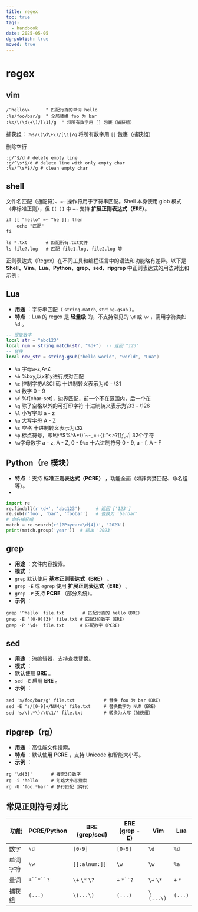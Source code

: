 ```yaml
---
title: regex
toc: true
tags:
  - handbook
date: 2025-05-05
dg-publish: true
moved: true
---
```


# regex

## vim

```vim
/^hello\>      " 匹配行首的单词 hello
:%s/foo/bar/g  " 全局替换 foo 为 bar
:%s/\(\d\+\)/[\1]/g  " 将所有数字用 [] 包裹（捕获组）
```

捕获组：`:%s/\(\d\+\)/[\1]/g` 将所有数字用 `[]` 包裹（捕获组）

删除空行

```vim
:g/^$/d # delete empty line
:g/^\s*$/d # delete line with only empty char
:%s/^\s*$//g # clean empty char
```

## shell

文件名匹配（通配符）、`=~` 操作符用于字符串匹配。Shell 本身使用 glob 模式（非标准正则），但 `[[ ]]` 中 `=~` 支持 **扩展正则表达式（ERE）**。

```shell
if [[ "hello" =~ ^he ]]; then
    echo "匹配"
fi
```

```
ls *.txt       # 匹配所有.txt文件
ls file?.log   # 匹配 file1.log, file2.log 等
```

正则表达式（Regex）在不同工具和编程语言中的语法和功能略有差异。以下是 **Shell、Vim、Lua、Python、grep、sed、ripgrep** 中正则表达式的用法对比和示例：

## Lua

- **用途** ：字符串匹配（ `string.match`, `string.gsub` ）。
- **特点** ：Lua 的 regex 是 **轻量级** 的，不支持常见的 `\d` 或 `\w` ，需用字符类如 `%d` 。

```lua
-- 提取数字
local str = "abc123"
local num = string.match(str, "%d+")  -- 返回 "123"
-- 替换
local new_str = string.gsub("hello world", "world", "Lua")
```

- `%a` 字母a-z,A-Z
- `%b` %bxy,以x和y进行成对匹配
- `%c` 控制字符ASCII码 十进制转义表示为\0 - \31
- `%d` 数字 0 - 9
- `%f` %f[char-set]，边界匹配，前一个不在范围内，后一个在
- `%g` 除了空格以外的可打印字符 十进制转义表示为\33 - \126
- `%l` 小写字母 a - z
- `%u` 大写字母 A - Z
- `%s` 空格 十进制转义表示为\32
- `%p` 标点符号，即!@#$%^&\*()`~-\_=+{}:"<>?[];',./| 32个字符
- `%w`字母数字 a - z, A - Z, 0 - 9`%x` 十六进制符号 0 - 9, a - f, A - F

## Python（re 模块）

- **特点** ：支持 **标准正则表达式（PCRE）** ，功能全面（如非贪婪匹配、命名组等）。
-

```python
import re
re.findall(r'\d+', 'abc123')      # 返回 ['123']
re.sub(r'foo', 'bar', 'foobar')   # 替换为 'barbar'
# 命名捕获组
match = re.search(r'(?P<year>\d{4})', '2023')
print(match.group('year'))  # 输出 '2023'
```

## grep

- **用途** ：文件内容搜索。
- **模式** ：
- `grep` 默认使用 **基本正则表达式（BRE）** 。
- `grep -E` 或 `egrep` 使用 **扩展正则表达式（ERE）** 。
- `grep -P` 支持 **PCRE** （部分系统）。
- **示例** ：

```
grep '^hello' file.txt       # 匹配行首的 hello（BRE）
grep -E '[0-9]{3}' file.txt # 匹配3位数字（ERE）
grep -P '\d+' file.txt      # 匹配数字（PCRE）
```

## sed

- **用途** ：流编辑器，支持查找替换。
- **模式** ：
- 默认使用 **BRE** 。
- `sed -E` 启用 **ERE** 。
- **示例** ：

```
sed 's/foo/bar/g' file.txt           # 替换 foo 为 bar（BRE）
sed -E 's/[0-9]+/NUM/g' file.txt     # 替换数字为 NUM（ERE）
sed 's/\(.*\)/\U\1/' file.txt        # 转换为大写（捕获组）
```

## ripgrep（rg）

- **用途** ：高性能文件搜索。
- **特点** ：默认使用 **PCRE** ，支持 Unicode 和智能大小写。
- **示例** ：

```
rg '\d{3}'       # 搜索3位数字
rg -i 'hello'    # 忽略大小写搜索
rg -U 'foo.*bar' # 多行匹配（跨行）
```

## 常见正则符号对比

| 功能     | PCRE/Python | BRE (grep/sed) | ERE (grep -E) | Vim       | Lua     |
| -------- | ----------- | -------------- | ------------- | --------- | ------- |
| 数字     | `\d`        | `[0-9]`        | `[0-9]`       | `\d`      | `%d`    |
| 单词字符 | `\w`        | `[[:alnum:]]`  | `\w`          | `\w`      | `%a`    |
| 量词     | `+``*``?`   | `\+` `\*` `\?` | `+` `*``?`    | `\+` `\*` | `+` `*` |
| 捕获组   | `(...)`     | `\(...\)`      | `(...)`       | `\(...\)` | `(...)` |
